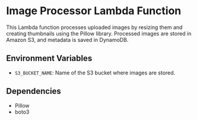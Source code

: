 # Image Processor Lambda Function

This Lambda function processes uploaded images by resizing them and creating thumbnails using the Pillow library. Processed images are stored in Amazon S3, and metadata is saved in DynamoDB.

## Environment Variables

- `S3_BUCKET_NAME`: Name of the S3 bucket where images are stored.

## Dependencies

- Pillow
- boto3
